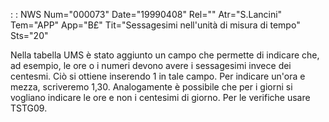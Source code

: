  :  : NWS Num="000073" Date="19990408" Rel="" Atr="S.Lancini" Tem="APP" App="B£" Tit="Sessagesimi nell'unità di misura di tempo" Sts="20"

Nella tabella UMS è stato aggiunto un campo che permette di indicare che, ad esempio, le ore o i numeri devono avere i sessagesimi invece dei centesmi.
Ciò si ottiene inserendo 1 in tale campo. Per indicare un'ora e mezza, scriveremo 1,30.
Analogamente è possibile che per i giorni si vogliano indicare le ore e non i centesimi di giorno.
Per le verifiche usare TSTG09.

